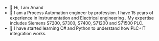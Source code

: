- 👋 Hi, I am Anand
- 👀 I am a Process Automation engineer by profession. I have 15 years of experience in Instrumentation and Electrical engineering . My expertise includes Siemens S7200, S7300, S7400, S71200 and S71500 PLC.
- 🌱 I have started learning C# and Python to understand how PLC+IT integration works.
  
<!---
Siemensplcuser/Siemensplcuser is a ✨ special ✨ repository because its `README.md` (this file) appears on your GitHub profile.
You can click the Preview link to take a look at your changes.
--->

